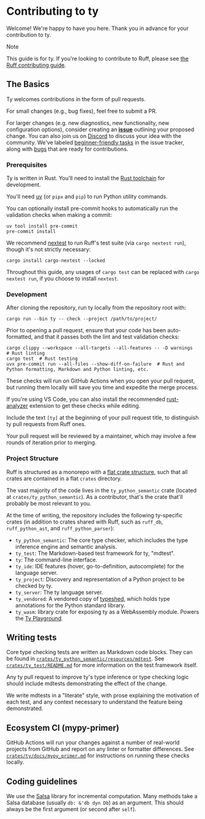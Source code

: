 # Contributing to ty

Welcome! We're happy to have you here. Thank you in advance for your contribution to ty.

> [!NOTE]
>
> This guide is for ty. If you're looking to contribute to Ruff, please see
> [the Ruff contributing guide](../../CONTRIBUTING.md).

## The Basics

Ty welcomes contributions in the form of pull requests.

For small changes (e.g., bug fixes), feel free to submit a PR.

For larger changes (e.g. new diagnostics, new functionality, new configuration options), consider
creating an [**issue**](https://github.com/astral-sh/ty/issues) outlining your proposed change.
You can also join us on [Discord](https://discord.com/invite/astral-sh) to discuss your idea with the
community. We've labeled [beginner-friendly tasks](https://github.com/astral-sh/ty/issues?q=is%3Aissue+is%3Aopen+label%3A%22help+wanted%22)
in the issue tracker, along with [bugs](https://github.com/astral-sh/ty/issues?q=is%3Aissue+is%3Aopen+label%3Abug)
that are ready for contributions.

### Prerequisites

Ty is written in Rust. You'll need to install the
[Rust toolchain](https://www.rust-lang.org/tools/install) for development.

You'll need [uv](https://docs.astral.sh/uv/getting-started/installation/) (or `pipx` and `pip`) to
run Python utility commands.

You can optionally install pre-commit hooks to automatically run the validation checks
when making a commit:

```shell
uv tool install pre-commit
pre-commit install
```

We recommend [nextest](https://nexte.st/) to run Ruff's test suite (via `cargo nextest run`),
though it's not strictly necessary:

```shell
cargo install cargo-nextest --locked
```

Throughout this guide, any usages of `cargo test` can be replaced with `cargo nextest run`,
if you choose to install `nextest`.

### Development

After cloning the repository, run ty locally from the repository root with:

```shell
cargo run --bin ty -- check --project /path/to/project/
```

Prior to opening a pull request, ensure that your code has been auto-formatted,
and that it passes both the lint and test validation checks:

```shell
cargo clippy --workspace --all-targets --all-features -- -D warnings  # Rust linting
cargo test  # Rust testing
uvx pre-commit run --all-files --show-diff-on-failure  # Rust and Python formatting, Markdown and Python linting, etc.
```

These checks will run on GitHub Actions when you open your pull request, but running them locally
will save you time and expedite the merge process.

If you're using VS Code, you can also install the recommended [rust-analyzer](https://marketplace.visualstudio.com/items?itemName=rust-lang.rust-analyzer) extension to get these checks while editing.

Include the text `[ty]` at the beginning of your pull request title, to distinguish ty pull requests
from Ruff ones.

Your pull request will be reviewed by a maintainer, which may involve a few rounds of iteration
prior to merging.

### Project Structure

Ruff is structured as a monorepo with a [flat crate structure](https://matklad.github.io/2021/08/22/large-rust-workspaces.html),
such that all crates are contained in a flat `crates` directory.

The vast majority of the code lives in the `ty_python_semantic` crate (located at
`crates/ty_python_semantic`). As a contributor, that's the crate that'll probably be most relevant
to you.

At the time of writing, the repository includes the following ty-specific crates (in addition to
crates shared with Ruff, such as `ruff_db`, `ruff_python_ast`, and `ruff_python_parser`):

- `ty_python_semantic`: The core type checker, which includes the type inference engine and
    semantic analysis.
- `ty_test`: The Markdown-based test framework for ty, "mdtest".
- `ty`: The command-line interface.
- `ty_ide`: IDE features (hover, go-to-definition, autocomplete) for the language server.
- `ty_project`: Discovery and representation of a Python project to be checked by ty.
- `ty_server`: The ty language server.
- `ty_vendored`: A vendored copy of [typeshed](https://github.com/python/typeshed), which holds type
    annotations for the Python standard library.
- `ty_wasm`: library crate for exposing ty as a WebAssembly module. Powers the
    [Ty Playground](https://play.ty.dev/).

## Writing tests

Core type checking tests are written as Markdown code blocks.
They can be found in [`crates/ty_python_semantic/resources/mdtest`][resources-mdtest].
See [`crates/ty_test/README.md`][mdtest-readme] for more information
on the test framework itself.

Any ty pull request to improve ty's type inference or type checking logic should include mdtests
demonstrating the effect of the change.

We write mdtests in a "literate" style, with prose explaining the motivation of each test, and any
context necessary to understand the feature being demonstrated.

## Ecosystem CI (mypy-primer)

GitHub Actions will run your changes against a number of real-world projects from GitHub and
report on any linter or formatter differences. See [`crates/ty/docs/mypy_primer.md`](./docs/mypy_primer.md)
for instructions on running these checks locally.

## Coding guidelines

We use the [Salsa](https:://github.com/salsa-rs/salsa) library for incremental computation. Many
methods take a Salsa database (usually `db: &'db dyn Db`) as an argument. This should always be the
first argument (or second after `self`).

[mdtest-readme]: ../ty_test/README.md
[resources-mdtest]: ../ty_python_semantic/resources/mdtest
